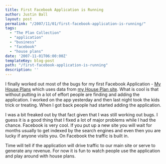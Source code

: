 ```yaml
---
title: First Facebook Application is Running
author: Justin Ball
layout: post
permalink: "/2007/11/01/first-facebook-application-is-running/"
tags:
  - "The Plan Collection"
  - "application"
  - "business"
  - "facebook"
  - "house plans"
date: '2007-11-01T06:00:00Z'
templateKey: blog-post
path: "/first-facebook-application-is-running"
description: ''
---
```


I finally worked out most of the bugs for my first Facebook Application - [My House Plans][1] which uses data from [my House Plan site][2]. What is cool is that without putting in a lot of effort people are finding and adding the application. I worked on the app yesterday and then last night took the kids trick or treating. When I got back people had started adding the application.

 [1]: http://apps.facebook.com/house-plans/
 [2]: http://www.theplancollection.com

I was a bit freaked out by that fact given that I was still working out bugs. I guess it is a good thing that I fixed a lot of major problems while I had the chance. Facebook is very cool. If you put up a new site you will wait for months usually to get indexed by the search engines and even then you are lucky if anyone visits you. On Facebook the traffic is built in.

Time will tell if the application will drive traffic to our main site or serve to generate any revenue. For now it is fun to watch people use the application and play around with house plans.
